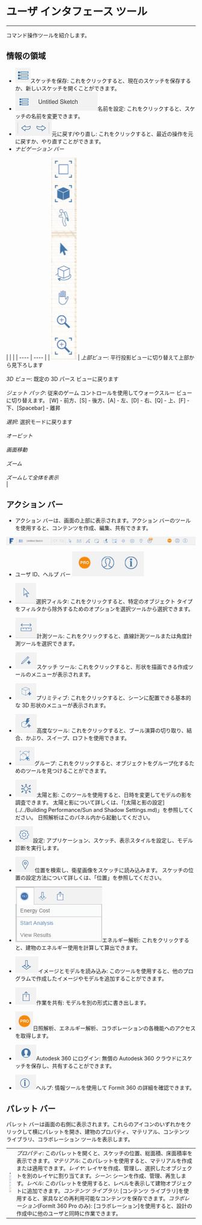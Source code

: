 

# ユーザ インタフェース ツール

---

コマンド操作ツールを紹介します。

## 情報の領域

* ![](Images/GUID-04A6C825-C1EB-4092-BEF6-9C20E9428677-low.png)スケッチを保存: これをクリックすると、現在のスケッチを保存するか、新しいスケッチを開くことができます。
* ![](Images/GUID-5B0627B2-BA61-45D0-89CC-7B2A47E34A87-low.png)名前を設定: これをクリックすると、スケッチの名前を変更できます。
* ![](Images/GUID-850FD972-B1C0-4755-AB04-ED8CC0076754-low.png)元に戻す/やり直し: これをクリックすると、最近の操作を元に戻すか、やり直すことができます。
* *ナビゲーション バー*

| | | | ---- | ---- | | ![](Images/GUID-67C6ED8B-13C8-4166-B54D-39616A8F3CB5-low.png) | *上部ビュー*: 平行投影ビューに切り替えて上部から見下ろします <br xmlns="http://www.w3.org/1999/xhtml"/><br xmlns="http://www.w3.org/1999/xhtml"/>*3D ビュー*: 既定の 3D パース ビューに戻ります<br xmlns="http://www.w3.org/1999/xhtml"/><br xmlns="http://www.w3.org/1999/xhtml"/>*ジェット パック*: 従来のゲーム コントロールを使用してウォークスルー ビューに切り替えます。 [W] - 前方、[S] - 後方、[A] - 左、[D] - 右、[Q] - 上、[F] - 下、[Spacebar] - 離昇<br xmlns="http://www.w3.org/1999/xhtml"/><br xmlns="http://www.w3.org/1999/xhtml"/>*選択*: 選択モードに戻ります<br xmlns="http://www.w3.org/1999/xhtml"/><br xmlns="http://www.w3.org/1999/xhtml"/>*オービット*<br xmlns="http://www.w3.org/1999/xhtml"/><br xmlns="http://www.w3.org/1999/xhtml"/>*画面移動*<br xmlns="http://www.w3.org/1999/xhtml"/><br xmlns="http://www.w3.org/1999/xhtml"/>*ズーム*<br xmlns="http://www.w3.org/1999/xhtml"/><br xmlns="http://www.w3.org/1999/xhtml"/>*ズームして全体を表示*<br xmlns="http://www.w3.org/1999/xhtml"/> |

## アクション バー

* アクション バーは、画面の上部に表示されます。アクション バーのツールを使用すると、コンテンツを作成、編集、共有できます。

![](Images/GUID-20BA4556-7083-4058-8F81-FAB82111F189-low.png)

* ユーザ ID、ヘルプ バー ![](Images/GUID-5957B173-1265-4968-8310-ADC319ED2012-low.png)

* ![](Images/GUID-F3BAC481-B10C-4CA3-B638-C2BF842C0209-low.png)選択フィルタ: これをクリックすると、特定のオブジェクト タイプをフィルタから除外するためのオプションを選択ツールから選択できます。

* ![](Images/GUID-CB5D154A-CF6B-43A2-8BB5-77218F594BBD-low.png)計測ツール: これをクリックすると、直線計測ツールまたは角度計測ツールを選択できます。
* ![](Images/GUID-5436C5D2-1662-4F0D-ACC6-4CAB5CF30E83-low.png)スケッチ ツール: これをクリックすると、形状を描画できる作成ツールのメニューが表示されます。
* ![](Images/GUID-CF6A4EA8-13E8-4BFA-B0FA-76B01F51B364-low.png)プリミティブ: これをクリックすると、シーンに配置できる基本的な 3D 形状のメニューが表示されます。
* ![](Images/GUID-E44FD1BC-52E8-4515-B7DB-2697AF5F66A8-low.png)高度なツール: これをクリックすると、ブール演算の切り取り、結合、かぶり、スイープ、ロフトを使用できます。
* ![](Images/GUID-703E56FE-819D-4A29-B086-301B024C60E1-low.png)グループ: これをクリックすると、オブジェクトをグループ化するためのツールを見つけることができます。
* ![](Images/GUID-6F10FAB3-B960-418F-88DC-17E12E352986-low.png)太陽と影: このツールを使用すると、日時を変更してモデルの影を調査できます。 太陽と影について詳しくは、「[太陽と影の設定](../../Building Performance/Sun and Shadow Settings.md)」を参照してください。 日照解析はこのパネル内から起動してください。
* ![](Images/GUID-F12CB419-C270-4B9C-B3C9-5E5B4099B168-low.png)設定: アプリケーション、スケッチ、表示スタイルを設定し、モデル診断を実行します。
* ![](Images/GUID-7EC051BA-7A0E-4049-A3D9-7860ECD98C86-low.png)位置を検索し、衛星画像をスケッチに読み込みます。 スケッチの位置の設定方法について詳しくは、「位置」を参照してください。
* ![](Images/GUID-4B5571DF-D3B2-4693-85FF-5BED468431BB-low.png)エネルギー解析: これをクリックすると、建物のエネルギー使用を計算して算出できます。
* ![](Images/GUID-69E97DB2-B47E-4DC7-B01B-EACFE2FE9F01-low.png)イメージとモデルを読み込み: このツールを使用すると、他のプログラムで作成したイメージやモデルを追加することができます。
* ![](Images/GUID-C718BBE1-F84C-4C9A-8E1B-C6A3713C3618-low.png)作業を共有: モデルを別の形式に書き出します。
* ![](Images/GUID-C3E5ACB7-C969-4959-8978-3F9A9A2C4588-low.png)日照解析、エネルギー解析、コラボレーションの各機能へのアクセスを取得します。
* ![](Images/GUID-1272E029-F99F-4F39-9571-8F3D0CE8FEF0-low.png)Autodesk 360 にログイン: 無償の Autodesk 360 クラウドにスケッチを保存し、共有することができます。
* ![](Images/GUID-E5EC9B4D-7C13-44B7-ADBD-06798BE89B44-low.png)ヘルプ: 情報ツールを使用して FormIt 360 の詳細を確認できます。

## パレット バー

パレット バーは画面の右側に表示されます。これらのアイコンのいずれかをクリックして横にパレットを開き、建物のプロパティ、マテリアル、コンテンツ ライブラリ、コラボレーション ツールを表示します。

| | |
| ---- | ---- |
|![](Images/GUID-39317707-97A9-46F2-B8A4-76115959890F-low.png)|*プロパティ*: このパレットを開くと、スケッチの位置、総面積、床面積率を表示できます。*マテリアル*: このパレットを使用すると、マテリアルを作成または適用できます。*レイヤ*: レイヤを作成、管理し、選択したオブジェクトを別のレイヤに割り当てます。*シーン*: シーンを作成、管理、再生します。*レベル*: このパレットを使用すると、レベルを表示して建物オブジェクトに追加できます。*コンテンツ ライブラリ*: [コンテンツ ライブラリ]を使用すると、家具などの再利用可能なコンテンツを保存できます。*コラボレーション*(FormIt 360 Pro のみ): [コラボレーション]を使用すると、設計の作成中に他のユーザと同時に作業できます。|

